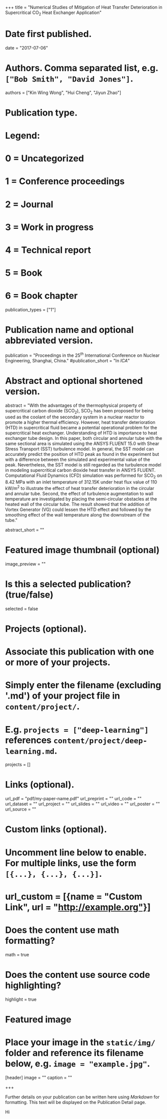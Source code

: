 +++
title = "Numerical Studies of Mitigation of Heat Transfer Deterioration in Supercritical CO$_2$ Heat Exchanger Application"

# Date first published.
date = "2017-07-06"

# Authors. Comma separated list, e.g. `["Bob Smith", "David Jones"]`.
authors = ["Kin Wing Wong", "Hui Cheng", "Jiyun Zhao"]

# Publication type.
# Legend:
# 0 = Uncategorized
# 1 = Conference proceedings
# 2 = Journal
# 3 = Work in progress
# 4 = Technical report
# 5 = Book
# 6 = Book chapter
publication_types = ["1"]

# Publication name and optional abbreviated version.
publication = "Proceedings in the 25$^{th}$ International Conference on Nuclear Engineering, Shanghai, China."
#publication_short = "In *ICA*"

# Abstract and optional shortened version.
abstract = "With the advantages of the thermophysical property of supercritical carbon dioxide (SCO$_2$), SCO$_2$ has been proposed for being used as the coolant of the secondary system in a nuclear reactor to promote a higher thermal efficiency. However, heat transfer deterioration (HTD) in supercritical fluid became a potential operational problem for the supercritical heat exchanger. Understanding of HTD is importance to heat exchanger tube design. In this paper, both circular and annular tube with the same sectional area is simulated using the ANSYS FLUENT 15.0 with Shear Stress Transport (SST) turbulence model. In general, the SST model can accurately predict the position of HTD peak as found in the experiment but with a difference between the simulated and experimental value of the peak. Nevertheless, the SST model is still regarded as the turbulence model in modeling supercritical carbon dioxide heat transfer in ANSYS FLUENT. Computational Fluid Dynamics (CFD) simulation was performed for SCO$_2$ on 8.42 MPa with an inlet temperature of 312.15K under heat flux value of 110 kW/m$^2$ to illustrate the effect of heat transfer deterioration in the circular and annular tube. Second, the effect of turbulence augmentation to wall temperature are investigated by placing the semi-circular obstacles at the heated wall of the circular tube. The result showed that the addition of Vortex Generator (VG) could lessen the HTD effect and followed by the smoothing effect of the wall temperature along the downstream of the tube."

abstract_short = ""

# Featured image thumbnail (optional)
image_preview = ""

# Is this a selected publication? (true/false)
selected = false

# Projects (optional).
#   Associate this publication with one or more of your projects.
#   Simply enter the filename (excluding '.md') of your project file in `content/project/`.
#   E.g. `projects = ["deep-learning"]` references `content/project/deep-learning.md`.
projects = []

# Links (optional).
url_pdf = "pdf/my-paper-name.pdf"
url_preprint = ""
url_code = ""
url_dataset = ""
url_project = ""
url_slides = ""
url_video = ""
url_poster = ""
url_source = ""

# Custom links (optional).
#   Uncomment line below to enable. For multiple links, use the form `[{...}, {...}, {...}]`.
# url_custom = [{name = "Custom Link", url = "http://example.org"}]

# Does the content use math formatting?
math = true

# Does the content use source code highlighting?
highlight = true

# Featured image
# Place your image in the `static/img/` folder and reference its filename below, e.g. `image = "example.jpg"`.
[header]
image = ""
caption = ""

+++

Further details on your publication can be written here using *Markdown* for formatting. This text will be displayed on the Publication Detail page.


Hi
